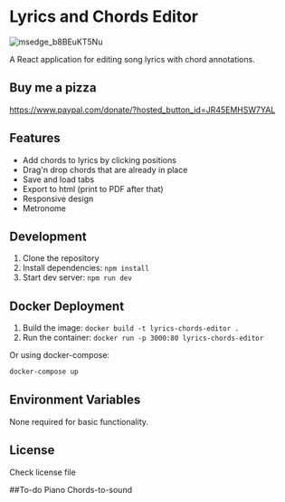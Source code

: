 # Lyrics and Chords Editor
![msedge_b8BEuKT5Nu](https://github.com/user-attachments/assets/7c175bd9-5d2a-4258-a65c-e549ea9b1ca2)

A React application for editing song lyrics with chord annotations.
## Buy me a pizza 
https://www.paypal.com/donate/?hosted_button_id=JR45EMHSW7YAL


## Features

- Add chords to lyrics by clicking positions
- Drag'n drop chords that are already in place
- Save and load tabs
- Export to html (print to PDF after that)
- Responsive design
- Metronome

## Development

1. Clone the repository
2. Install dependencies: `npm install`
3. Start dev server: `npm run dev`

## Docker Deployment

1. Build the image: `docker build -t lyrics-chords-editor .`
2. Run the container: `docker run -p 3000:80 lyrics-chords-editor`

Or using docker-compose:

```bash
docker-compose up
```

## Environment Variables

None required for basic functionality.

## License

Check license file

##To-do
Piano
Chords-to-sound

